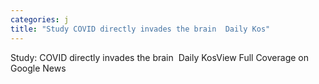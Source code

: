 ```yaml
---
categories: j
title: "Study COVID directly invades the brain  Daily Kos"
---
```

Study: COVID directly invades the brain&nbsp;&nbsp;Daily KosView Full Coverage on Google News